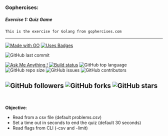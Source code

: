 ### Gophercises:
##### Exercise 1: Quiz Game

`This is the exercise for Golang from gophercises.com`

---
[![Made with GO](https://forthebadge.com/images/badges/made-with-go.svg)](https://golang.org/)
[![Uses Badges](https://forthebadge.com/images/badges/uses-badges.svg)](https://github.com/ttimt/QuizGame)

![GitHub last commit](https://img.shields.io/github/last-commit/ttimt/QuizGame?style=for-the-badge)

[![Ask Me Anything !](https://img.shields.io/badge/Ask%20me-anything-1abc9c.svg)](https://linkedin.com/in/timothy0707/)
[![Build status](https://ci.appveyor.com/api/projects/status/y17k0s0nufoipj57/branch/master?svg=true)](https://ci.appveyor.com/project/ttimt/quizgame/branch/master)
![GitHub top language](https://img.shields.io/github/languages/top/ttimt/QuizGame)
![GitHub repo size](https://img.shields.io/github/repo-size/ttimt/QuizGame)
![GitHub issues](https://img.shields.io/github/issues/ttimt/QuizGame)
![GitHub contributors](https://img.shields.io/github/contributors/ttimt/QuizGame)

![GitHub followers](https://img.shields.io/github/followers/ttimt?label=Follow&style=social)
![GitHub forks](https://img.shields.io/github/forks/ttimt/QuizGame?style=social)
![GitHub stars](https://img.shields.io/github/stars/ttimt/QuizGame?style=social)
---
<br>

**Objective**:
- Read from a csv file (default problems.csv)
- Set a time out in seconds to end the quiz (default 30 seconds)
- Read flags from CLI (-csv and -limit)

